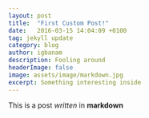 ```yaml
---
layout: post
title:  "First Custom Post!"
date:   2016-03-15 14:04:09 +0100
tag: jekyll update
category: blog
author: igbanam
description: Fooling around
headerImage: false
image: assets/image/markdown.jpg
excerpt: Something interesting inside
---
```


This is a post *written* in __markdown__
